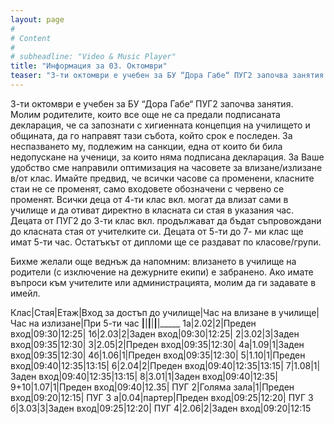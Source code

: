 ```yaml
---
layout: page
#
# Content
#
# subheadline: "Video & Music Player"
title: "Информация за 03. Октомври"
teaser: "3-ти октомври е учебен за БУ “Дора Габе“ ПУГ2 започва занятия."
---
```

3-ти октомври е учебен за БУ “Дора Габе“
ПУГ2 започва занятия. Молим родителите, които все още не са предали подписаната декларация, че са запознати с хигиенната концепция на училището и общината, да го направят тази събота, който срок е последен. За неспазването му, подлежим на санкции, една от които би била недопускане на ученици, за които няма подписана декларация.
За Ваше удобство сме направили оптимизация на часовете за влизане/излизане в/от клас. Имайте предвид, че всички часове са променени, класните стаи не се променят, само входовете обозначени с червено се променят.
Всички деца от 4-ти клас вкл. могат да влизат сами в училище и да отиват директно в класната си стая в указания час.
Децата от ПУГ2 до 3-ти клас вкл. продължават да бъдат съпровождани до класната стая от учителките си.
Децата от 5-ти до 7- ми клас ще имат 5-ти час.
Остатъкът от дипломи ще се раздават по класове/групи.

Бихме желали още веднъж да напомним: влизането в училище на родители (с изключение на дежурните екипи) е забранено. 
Ако имате въпроси към учителите или администрацията, молим да ги задавате в имейл.

Клас|Стая|Етаж|Вход за достъп до училище|Час на влизане в училище|Час на излизане|При 5-ти час
____|____|____|____|____|____|_____
1а|2.02|2|Преден вход|09:30|12:25|
1б|2.03|2|Заден вход|09:30|12:25|
2|3.02|3|Заден вход|09:35|12:30|
3|2.05|2|Преден вход|09:35|12:30|
4а|1.09|1|Заден вход|09:35|12:30|
4б|1.06|1|Преден вход|09:35|12:30|
5|1.10|1|Преден вход|09:40|12:35|13:15|
6|2.04|2|Преден вход|09:40|12:35|13:15|
7|1.08|1|Заден вход|09:40|12:35|13:15|
8|3.01|1|Заден вход|09:40|12:35|
9+10|1.07|1|Преден вход|09:40|12.35|
ПУГ 2|Голяма зала|1|Преден вход|09:20|12:15|
ПУГ 3 а|0.04|партер|Преден вход|09:25|12:20|
ПУГ 3 б|3.03|3|Заден вход|09:25|12:20|
ПУГ 4|2.06|2|Заден вход|09:20|12:15